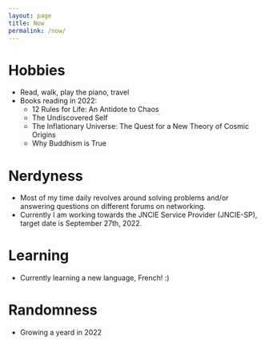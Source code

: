 ```yaml
---
layout: page
title: Now
permalink: /now/
---
```

# Hobbies
- Read, walk, play the piano, travel
- Books reading in 2022:
   - 12 Rules for Life: An Antidote to Chaos 
   - The Undiscovered Self
   - The Inflationary Universe: The Quest for a New Theory of Cosmic Origins
   - Why Buddhism is True

# Nerdyness
   - Most of my time daily revolves around solving problems and/or answering questions on different forums on networking.
   - Currently I am working towards the JNCIE Service Provider (JNCIE-SP), target date is September 27th, 2022.

# Learning
   - Currently learning a new language, French! :)

# Randomness
   - Growing a yeard in 2022
